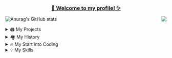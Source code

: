   <h3 align="center" style="text-decoration: underline;">👋 Welcome to my profile! ✨</h3>
  
![Anurag's GitHub stats](https://github-readme-stats.vercel.app/api?username=Mirrrrrow&show_icons=true&theme=dracula)
[<img src="https://lanyard-profile-readme.vercel.app/api/261046946754461696" align="right">](https://discord.com/users/261046946754461696)

<details>
  <summary>🖨️ My Projects</summary>
  [Github-Pages](https://github.com)
</details>

<details>
  <summary>🏘️ My History</summary>
  I was Head-Developer for the FiveM Roleplay Server Starlife Roleplay (SLRP), I was Developer for the FiveM Roleplay Server Crime-V, I once owned the FiveM Project Slow-V.
  I was in multiple Minecraft Server-Teams and once I also leaded one.
</details>

<details>
  <summary>🔥 My Start into Coding</summary>
  When I was 10 years old the normal Minecraft wasnt enough for me, so I decided to code Scripts. (I have made like 100 Hub-Systems)
  So I have searched trough the internet and I found that i need to learn Java.
  So I learned it for like 1 Year and then i began to apply for teams. (Because I was so young not everyone accepted me)
  I was coding Java only for arround 2 Years (10 y/o -> 12/0).
  After that I decided to begin with SQL but my skills with this new "thing" weren't really good.
  But I continued to learn and learn.
  When I was 13 (exactly the 01.10.2021) I began to code in Lua with FiveM. I progressed really fast and good and SQL was nothing complicated for me.
  I've also learned the Basics of HTML, CSS and JavaScript for implementing GUI's into FiveM.
</details>

<details>
  <summary>💡 My Skills</summary>
  I can code with Java. (~intermediate)
  I'm good with SQL, JSON and I'm Advanced at developing with Lua.
  I can the basics of Web-Development.
</details>
